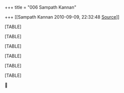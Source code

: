 +++
title = "006 Sampath Kannan"

+++
[[Sampath Kannan	2010-09-09, 22:32:48 [Source](https://groups.google.com/g/bvparishat/c/mSHNgCOPugo)]]



[TABLE]

[TABLE]

[TABLE]

[TABLE]

[TABLE]

[TABLE]



